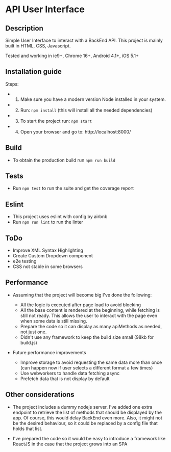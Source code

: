 # API User Interface #

## Description

Simple User Interface to interact with a BackEnd API. This project is mainly built in HTML, CSS, Javascript.

Tested and working in ie9+, Chrome 16+, Android 4.1+, iOS 5.1+

## Installation guide

Steps:

 - 1) Make sure you have a modern version Node installed in your system.
 - 2) Run: `npm install` (this will install all the needed dependencies)
 - 3) To start the project run: `npm start`
 - 4) Open your browser and go to: http://localhost:8000/

## Build

- To obtain the production build run `npm run build`

## Tests

- Run `npm test` to run the suite and get the coverage report

## Eslint

- This project uses eslint with config by airbnb
- Run `npm run lint` to run the linter

## ToDo

- Improve XML Syntax Highlighting
- Create Custom Dropdown component
- e2e testing
- CSS not stable in some browsers

## Performance

- Assuming that the project will become big I've done the following:
  - All the logic is executed after page load to avoid blocking
  - All the base content is rendered at the beginning, while fetching is still not ready. This allows the user to interact with the page even when some data is still missing.
  - Prepare the code so it can display as many apiMethods as needed, not just one.
  - Didn't use any framework to keep the build size small (98kb for build.js)

- Future performance improvements
  - Improve storage to avoid requesting the same data more than once (can happen now if user selects a different format a few times)
  - Use webworkers to handle data fetching async
  - Prefetch data that is not display by default


## Other considerations

- The project includes a dummy nodejs server. I've added one extra endpoint to retrieve the list of methods that should be displayed by the app. Of course, this would delay BackEnd even more. Also, it might not be the desired behaviour, so it could be replaced by a config file that holds that list.

- I've prepared the code so it would be easy to introduce a framework like ReactJS in the case that the project grows into an SPA
